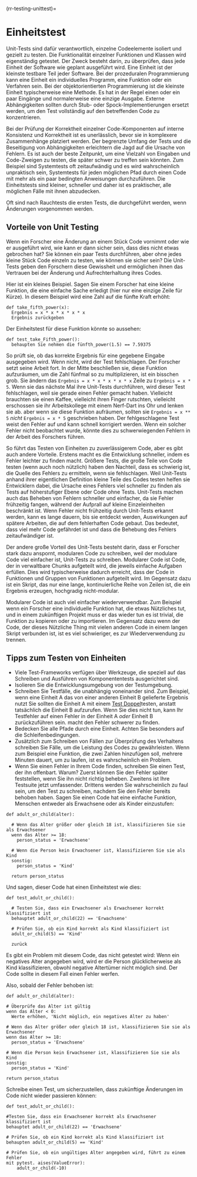 (rr-testing-unittest)=
# Einheitstest

Unit-Tests sind dafür verantwortlich, einzelne Codeelemente isoliert und gezielt zu testen. Die Funktionalität einzelner Funktionen und Klassen wird eigenständig getestet. Der Zweck besteht darin, zu überprüfen, dass jede Einheit der Software wie geplant ausgeführt wird. Eine Einheit ist der kleinste testbare Teil jeder Software. Bei der prozeduralen Programmierung kann eine Einheit ein individuelles Programm, eine Funktion oder ein Verfahren sein. Bei der objektorientierten Programmierung ist die kleinste Einheit typischerweise eine Methode. Es hat in der Regel einen oder ein paar Eingänge und normalerweise eine einzige Ausgabe. Externe Abhängigkeiten sollten durch Stub- oder Spock-Implementierungen ersetzt werden, um den Test vollständig auf den betreffenden Code zu konzentrieren.

Bei der Prüfung der Korrektheit einzelner Code-Komponenten auf interne Konsistenz und Korrektheit ist es unerlässlich, bevor sie in komplexere Zusammenhänge platziert werden. Der begrenzte Umfang der Tests und die Beseitigung von Abhängigkeiten erleichtern die Jagd auf die Ursache von Fehlern. Es ist auch der beste Zeitpunkt, um eine Vielzahl von Eingaben und Code-Zweigen zu testen, die später schwer zu treffen sein könnten. Zum Beispiel sind Systemtests oft zeitaufwändig und es wird wahrscheinlich unpraktisch sein, Systemtests für jeden möglichen Pfad durch einen Code mit mehr als ein paar bedingten Anweisungen durchzuführen. Die Einheitstests sind kleiner, schneller und daher ist es praktischer, alle möglichen Fälle mit ihnen abzudecken.

Oft sind nach Rauchtests die ersten Tests, die durchgeführt werden, wenn Änderungen vorgenommen werden.

## Vorteile von Unit Testing

Wenn ein Forscher eine Änderung an einem Stück Code vornimmt oder wie er ausgeführt wird, wie kann er dann sicher sein, dass dies nicht etwas gebrochen hat? Sie können ein paar Tests durchführen, aber ohne jedes kleine Stück Code einzeln zu testen, wie können sie sicher sein? Die Unit-Tests geben den Forschern diese Gewissheit und ermöglichen ihnen das Vertrauen bei der Änderung und Aufrechterhaltung ihres Codes.

Hier ist ein kleines Beispiel. Sagen Sie einem Forscher hat eine kleine Funktion, die eine einfache Sache erledigt (hier nur eine einzige Zeile für Kürze). In diesem Beispiel wird eine Zahl auf die fünfte Kraft erhöht:

```
def take_fifth_power(x):
  Ergebnis = x * x * x * x * x
  Ergebnis zurückgeben
```

Der Einheitstest für diese Funktion könnte so aussehen:
```
def test_take_Fifth_power():
  behaupten Sie nehmen die fünfth_power(1.5) == 7.59375
```

So prüft sie, ob das korrekte Ergebnis für eine gegebene Eingabe ausgegeben wird. Wenn nicht, wird der Test fehlschlagen. Der Forscher setzt seine Arbeit fort. In der Mitte beschließen sie, diese Funktion aufzuräumen, um die Zahl fünfmal so zu multiplizieren, ist ein bisschen grob. Sie ändern das `Ergebnis = x * x * x * x * x` Zeile zu `Ergebnis = x * 5`. Wenn sie das nächste Mal ihre Unit-Tests durchführen, wird dieser Test fehlschlagen, weil sie gerade einen Fehler gemacht haben. Vielleicht brauchten sie einen Kaffee, vielleicht ihren Finger rutschten, vielleicht erschossen sie ihr Arbeitskollege mit einem Nerf-Dart ins Ohr und lenken sie ab. aber wenn sie diese Funktion aufräumen, sollten sie `Ergebnis = x ** 5` *nicht* `Ergebnis = x * 5` geschrieben haben. Der fehlgeschlagene Test weist den Fehler auf und kann schnell korrigiert werden. Wenn ein solcher Fehler nicht beobachtet wurde, könnte dies zu schwerwiegenden Fehlern in der Arbeit des Forschers führen.

So führt das Testen von Einheiten zu zuverlässigerem Code, aber es gibt auch andere Vorteile. Erstens macht es die Entwicklung schneller, indem es Fehler leichter zu finden macht. Größere Tests, die große Teile von Code testen (wenn auch noch nützlich) haben den Nachteil, dass es schwierig ist, die Quelle des Fehlers zu ermitteln, wenn sie fehlschlagen. Weil Unit-Tests anhand ihrer eigentlichen Definition kleine Teile des Codes testen helfen sie Entwicklern dabei, die Ursache eines Fehlers viel schneller zu finden als Tests auf höherstufiger Ebene oder Code ohne Tests. Unit-Tests machen auch das Beheben von Fehlern schneller und einfacher, da sie Fehler frühzeitig fangen, während der Aufprall auf kleine Einzeleinheiten beschränkt ist. Wenn Fehler nicht frühzeitig durch Unit-Tests erkannt werden, kann es lange dauern, bis sie entdeckt werden, Auswirkungen auf spätere Arbeiten, die auf dem fehlerhaften Code gebaut. Das bedeutet, dass viel mehr Code gefährdet ist und dass die Behebung des Fehlers zeitaufwändiger ist.

Der andere große Vorteil des Unit-Tests besteht darin, dass er Forscher stark dazu anspornt, modularen Code zu schreiben, weil der modulare Code viel einfacher ist, Unit-Tests zu schreiben. Modularer Code ist Code, der in verwaltbare Chunks aufgeteilt wird, die jeweils einfache Aufgaben erfüllen. Dies wird typischerweise dadurch erreicht, dass der Code in Funktionen und Gruppen von Funktionen aufgeteilt wird. Im Gegensatz dazu ist ein Skript, das nur eine lange, kontinuierliche Reihe von Zeilen ist, die ein Ergebnis erzeugen, hochgradig nicht-modular.

Modularer Code ist auch viel einfacher wiederverwendbar. Zum Beispiel wenn ein Forscher eine individuelle Funktion hat, die etwas Nützliches tut, und in einem zukünftigen Projekt muss er das wieder tun es ist trivial, die Funktion zu kopieren oder zu importieren. Im Gegensatz dazu wenn der Code, der dieses Nützliche Thing mit vielen anderen Code in einem langen Skript verbunden ist, ist es viel schwieriger, es zur Wiederverwendung zu trennen.

## Tipps zum Testen von Einheiten

- Viele Test-Frameworks verfügen über Werkzeuge, die speziell auf das Schreiben und Ausführen von Komponententests ausgerichtet sind.
- Isolieren Sie die Entwicklungsumgebung von der Testumgebung.
- Schreiben Sie Testfälle, die unabhängig voneinander sind. Zum Beispiel, wenn eine Einheit A das von einer anderen Einheit B gelieferte Ergebnis nutzt Sie sollten die Einheit A mit einem [Test Doppel](#Use_test_doubles_stubs_mocking_where_appropriate)testen, anstatt tatsächlich die Einheit B aufzurufen. Wenn Sie dies nicht tun, kann Ihr Testfehler auf einen Fehler in der Einheit A *oder* Einheit B zurückzuführen sein. macht den Fehler schwerer zu finden.
- Bedecken Sie alle Pfade durch eine Einheit. Achten Sie besonders auf die Schleifenbedingungen.
- Zusätzlich zum Schreiben von Fällen zur Überprüfung des Verhaltens schreiben Sie Fälle, um die Leistung des Codes zu gewährleisten. Wenn zum Beispiel eine Funktion, die zwei Zahlen hinzufügen soll, mehrere Minuten dauert, um zu laufen, ist es wahrscheinlich ein Problem.
- Wenn Sie einen Fehler in Ihrem Code finden, schreiben Sie einen Test, der ihn offenbart. Warum? Zuerst können Sie den Fehler später feststellen, wenn Sie ihn nicht richtig beheben. Zweitens ist Ihre Testsuite jetzt umfassender. Drittens werden Sie wahrscheinlich zu faul sein, um den Test zu schreiben, nachdem Sie den Fehler bereits behoben haben. Sagen Sie einen Code hat eine einfache Funktion, Menschen entweder als Erwachsene oder als Kinder einzustufen:

```
def adult_or_child(alter):

  # Wenn das Alter größer oder gleich 18 ist, klassifizieren Sie sie als Erwachsener
  wenn das Alter >= 18:
    person_status = 'Erwachsene'

  # Wenn die Person kein Erwachsener ist, klassifizieren Sie sie als Kind
  sonstig:
    person_status = 'Kind'

  return person_status
```

Und sagen, dieser Code hat einen Einheitstest wie dies:

```
def test_adult_or_child():

  # Testen Sie, dass ein Erwachsener als Erwachsener korrekt klassifiziert ist
  behauptet adult_or_child(22) == 'Erwachsene'

  # Prüfen Sie, ob ein Kind korrekt als Kind klassifiziert ist
  adult_or_child(5) == 'Kind'

  zurück
```

Es gibt ein Problem mit diesem Code, das nicht getestet wird: Wenn ein negatives Alter angegeben wird, wird er die Person glücklicherweise als Kind klassifizieren, obwohl negative Altertümer nicht möglich sind. Der Code sollte in diesem Fall einen Fehler werfen.

Also, sobald der Fehler behoben ist:
```
def adult_or_child(alter):

# Überprüfe das Alter ist gültig
wenn das Alter < 0:
  Werte erhöhen, 'Nicht möglich, ein negatives Alter zu haben'

# Wenn das Alter größer oder gleich 18 ist, klassifizieren Sie sie als Erwachsener
wenn das Alter >= 18:
  person_status = 'Erwachsene'

# Wenn die Person kein Erwachsener ist, klassifizieren Sie sie als Kind
sonstig:
  person_status = 'Kind'

return person_status
```

Schreibe einen Test, um sicherzustellen, dass zukünftige Änderungen im Code nicht wieder passieren können:
```
def test_adult_or_child():

#Testen Sie, dass ein Erwachsener korrekt als Erwachsener klassifiziert ist
behauptet adult_or_child(22) == 'Erwachsene'

# Prüfen Sie, ob ein Kind korrekt als Kind klassifiziert ist
behaupten adult_or_child(5) == 'Kind'

# Prüfen Sie, ob ein ungültiges Alter angegeben wird, führt zu einem Fehler
mit pytest. aises(ValueError):
    adult_or_child(-10)
```

